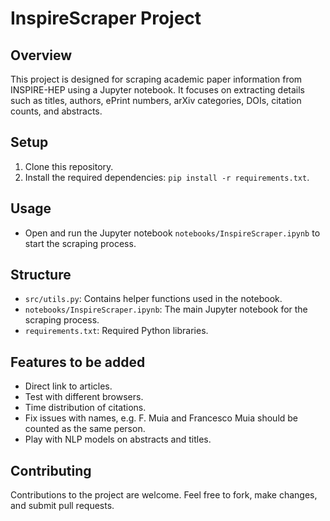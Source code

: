 # InspireScraper Project

## Overview
This project is designed for scraping academic paper information from INSPIRE-HEP using a Jupyter notebook. It focuses on extracting details such as titles, authors, ePrint numbers, arXiv categories, DOIs, citation counts, and abstracts.

## Setup
1. Clone this repository.
2. Install the required dependencies: `pip install -r requirements.txt`.

## Usage
- Open and run the Jupyter notebook `notebooks/InspireScraper.ipynb` to start the scraping process.

## Structure
- `src/utils.py`: Contains helper functions used in the notebook.
- `notebooks/InspireScraper.ipynb`: The main Jupyter notebook for the scraping process.
- `requirements.txt`: Required Python libraries.

## Features to be added
- Direct link to articles.
- Test with different browsers.
- Time distribution of citations.
- Fix issues with names, e.g. F. Muia and Francesco Muia should be counted as the same person.
- Play with NLP models on abstracts and titles.

## Contributing
Contributions to the project are welcome. Feel free to fork, make changes, and submit pull requests.

